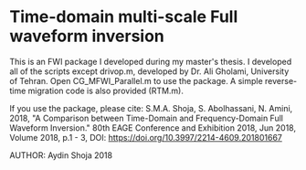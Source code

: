 # Time-domain multi-scale Full waveform inversion
This is an FWI package I developed during my master's thesis.
I developed all of the scripts except drivop.m, developed by Dr. Ali Gholami, University of Tehran.
Open CG_MFWI_Parallel.m to use the package.
A simple reverse-time migration code is also provided (RTM.m).

If you use the package, please cite:
S.M.A. Shoja, S. Abolhassani, N. Amini, 2018, "A Comparison between Time-Domain and Frequency-Domain Full Waveform Inversion." 80th EAGE Conference and Exhibition 2018, Jun 2018, Volume 2018, p.1 - 3, DOI: https://doi.org/10.3997/2214-4609.201801667 

AUTHOR: Aydin Shoja 2018
